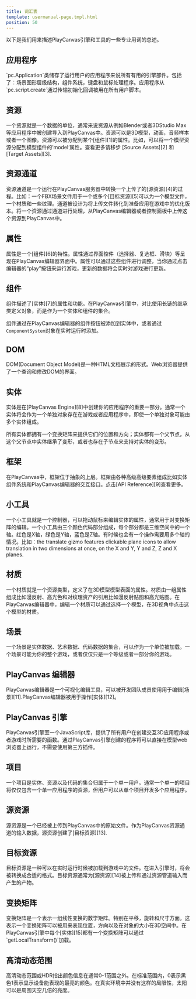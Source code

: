 ```yaml
---
title: 词汇表
template: usermanual-page.tmpl.html
position: 50
---
```


以下是我们用来描述PlayCanvas引擎和工具的一些专业用词的总述。

<h2 id="app">应用程序</h2>
`pc.Application`类储存了运行用户的应用程序来说所有有用的引擎部件。包括了：场景图形层级结构，组件系统，键盘和鼠标处理程序。应用程序从`pc.script.create`通过传输初始化回调被用在所有用户脚本。

<h2 id="asset">资源</h2>
一个资源就是一个数据的单位，通常来说资源从例如Blender或者3DStudio Max等应用程序中被创建导入到PlayCanvas中。资源可以是3D模型，动画，音频样本或者一个图像。资源可以被分配到某个[组件][1]的属性。比如，可以将一个模型资源分配到模型组件的’model’属性。查看更多请移步 [Source Assets][2] 和 [Target Assets][3].

<h2 id="asset_pipeline">资源通道</h2>
资源通道是一个运行在PlayCanvas服务器中转换一个上传了的[源资源][4]的过程。比如：一个FBX场景文件用于一个或多个[目标资源][5]可以为一个模型文件，一个材质和一些纹理。通道被设计为将上传文件转化到准备应用在游戏中的优化版本。将一个资源通过通道进行处理，从PlayCanvas编辑器或者控制面板中上传这个资源到PlayCanvas中。

<h2 id="attribute">属性</h2>
属性是一个[组件][6]的特性。属性通过界面控件（选择器、复选框、滑块）等呈现在PlayCanvas编辑器界面中。属性可以通过这些组件进行调整，当你通过点击编辑器的“play”按钮来运行游戏，更新的数据将会实时对游戏进行更新。

<h2 id="component">组件</h2>
组件描述了[实体][7]的属性和功能。在PlayCanvas引擎中，对比使用长链的继承类定义对象，而是作为一个实体和组件的集合。

组件通过在PlayCanvas编辑器的组件按钮被添加到实体中，或者通过`ComponentSystem`对象在实时运行时添加。

<h2 id="dom">DOM</h2>
DOM(Document Object Model)是一种HTML文档展示的形式。Web浏览器提供了一个查询和修改DOM的界面。

<h2 id="entity">实体</h2>
实体是在[PlayCanvas Engine][8]中创建你的应用程序的重要一部分。通常一个实体将会作为一个单独对象存在在游戏或者应用程序中，即使一个单独对象可能由多个实体组成。

所有实体都拥有一个变换矩阵来提供它们的位置和方向；实体都有一个父节点，从这个父节点中实体继承了变形，或者也存在子节点来支持对实体的变形。

<h2 id="framework">框架</h2>
在PlayCanvas中，框架位于抽象的上层。框架由各种高级高级要素组成比如实体组件系统和PlayCanvas编辑器的交互接口。点击[API Reference][9]查看更多。

<h2 id="gizmo">小工具</h2>
一个小工具就是一个控制器，可以拖动鼠标来编辑实体的属性，通常用于对变换矩阵的编辑。一个小工具由三个颜色代码部分组成，每个部分都是三维空间中的一个轴。红色是X轴，绿色是Y轴，蓝色是Z轴。有时候也会有一个操作需要用多个轴的情况。比如：the translate gizmo features clickable plane icons to allow translation in two dimensions at once, on the X and Y, Y and Z, Z and X planes.

<h2 id="material">材质</h2>
一个材质就是一个资源类型，定义了在3D模型模型表面的属性。材质由一组属性组成比如漫反射、高光色和对纹理资产的引用比如漫反射贴图和高光贴图。在PlayCanvas编辑器中，编辑一个材质可以通过选择一个模型，在3D视角中点击这个模型的材质。

<h2 id="scene">场景</h2>
一个场景是实体数据、艺术数据、代码数据的集合，可以作为一个单位被加载。一个场景可能为你的整个游戏，或者仅仅只是一个等级或者一部分你的游戏。

<h2 id="editor">PlayCanvas 编辑器</h2>
PlayCanvas编辑器是一个可视化编辑工具，可以被开发团队成员使用用于编辑[场景][11].PlayCanvas编辑器被用于操作[实体][12]。

<h2 id="engine">PlayCanvas 引擎</h2>
PlayCanvas引擎室一个JavaScript库，提供了所有用户在创建交互3D应用程序或者游戏时所需要的函数。通过PlayCanvas引擎创建的程序将可以直接在模型web浏览器上运行，不需要使用第三方插件。

<h2 id="project">项目</h2>
一个项目是实体、资源以及代码的集合归属于一个单一用户。通常一个单一的项目将仅仅包含一个单一应用程序的资源，但用户可以从单个项目开发多个应用程序。

<h2 id="source_asset">源资源</h2>
源资源是一个已经被上传到PlayCanvas中的原始文件。作为PlayCanvas资源通道的输入数据，源资源创建了[目标资源][13].

<h2 id="target_asset">目标资源</h2>
目标资源是一种可以在实时运行时候被加载到游戏中的文件。在进入引擎时，将会被转换成合适的格式。目标资源通常为[源资源][14]被上传和通过资源管道输入而产生的产物。

<h2 id="transform">变换矩阵</h2>
变换矩阵是一个表示一组线性变换的数学矩阵。特别在平移，旋转和尺寸方面。这表示一个变换矩阵可以被用来表现位置，方向以及在对象的大小在3D空间中。在PlayCanvas引擎中每个[实体][15]都有一个变换矩阵可以通过`getLocalTransform()`加载。

<h2 id="hdr">高清动态范围</h2>
高清动态范围或HDR指出颜色信息在通常0-1范围之外。在标准范围内，0表示黑色1表示显示设备能表现的最亮的颜色。在真实环境中并没有这样的局限性，太阳可以是周围天空几倍的亮度。

[1]: #component
[2]: #source_asset
[3]: #target_asset
[4]: #source_asset
[5]: #target_asset
[6]: #component
[7]: #entity
[8]: #engine
[9]: /en/api/
[10]: #explorer
[11]: #scene
[12]: #entity
[13]: #target_asset
[14]: #source_asset
[15]: #entity

